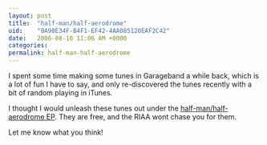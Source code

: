```yaml
---
layout: post
title:  "half-man/half-aerodrome"
uid:	"8A98E34F-B4F1-EF42-4AA085120EAF2C42"
date:   2006-08-10 11:06 AM +0000
categories: 
permalink: half-man-half-aerodrome
---
```

I spent some time making some tunes in Garageband a while back, which is a lot of fun I have to say, and only re-discovered the tunes recently with a bit of random playing in iTunes.

I thought I would unleash these tunes out under the <A href="http://www.markdrew.co.uk/blog/page.cfm/music">half-man/half-aerodrome EP</a>. They are free, and the RIAA wont chase you for them.

Let me know what you think!